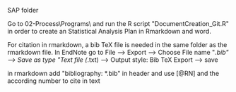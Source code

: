 SAP folder

Go to 02-Process\Programs\ and run the R script "DocumentCreation_Git.R" 
in order to create an Statistical Analysis Plan in Rmarkdown and word.

For citation in rmarkdown, a bib TeX file is needed in the same folder as the rmarkdown file. 
In EndNote go to File --> Export --> Choose File name "*.bib" --> Save as type "Text file (*.txt)
--> Output style: Bib TeX Export --> save

in rmarkdown add "bibliography: *.bib" in header and
use [@RN] and the according number to cite in text